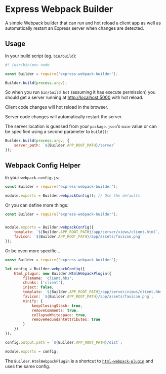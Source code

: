 # Express Webpack Builder

A simple Webpack builder that can run and hot reload a client app as well as automatically
restart an Express server when changes are detected.


## Usage

In your build script (eg. `bin/build`):

```javascript
#! /usr/bin/env node

const Builder = require('express-webpack-builder');

Builder.build(process.argv);
```

So when you run `bin/build hot` (assuming it has execute permission) 
you should get a server running at 
[http://localhost:5000](http://localhost:5000) with hot reload.

Client code changes will hot reload in the browser.

Server code changes will automatically restart the server.

The server location is guessed from your `package.json`'s `main` value or can be specified using a second parameter
to `build()`:

```javascript
Builder.build(process.argv, { 
    server_path: `${Builder.APP_ROOT_PATH}/server` 
});
```


## Webpack Config Helper

In your `webpack.config.js`:

```javascript
const Builder = require('express-webpack-builder');

module.exports = Builder.webpackConfig(); // Use the defaults
```

Or you can define more things:

```javascript
const Builder = require('express-webpack-builder');


module.exports = Builder.webpackConfig({
    template: `${Builder.APP_ROOT_PATH}/app/server/views/client.html`,
    favicon: `${Builder.APP_ROOT_PATH}/app/assets/favicon.png`
});
```

Or be even more specific...

```javascript
const Builder = require('express-webpack-builder');

let config = Builder.webpackConfig({
    html_plugin: new Builder.HtmlWebpackPlugin({
        filename: 'client.hbs',
        chunks: ['client'],
        inject: false,
        template: `${Builder.APP_ROOT_PATH}/app/server/views/client.hbs`,
        favicon: `${Builder.APP_ROOT_PATH}/app/assets/favicon.png`,
        minify: {
            keepClosingSlash: true,
            removeComments: true,
            collapseWhitespace: true,
            removeRedundantAttributes: true
        }
    })
});

config.output.path = `${Builder.APP_ROOT_PATH}/dist`;

module.exports = config;
```

The `Builder.HtmlWebpackPlugin` is a shortcut to [`html-webpack-plugin`](https://www.npmjs.com/package/html-webpack-plugin) and uses the same config.
